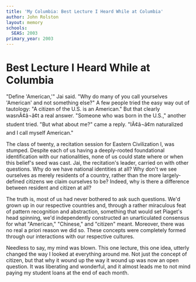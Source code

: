```yaml
---
title: 'My Columbia: Best Lecture I Heard While at Columbia'
author: John Rolston
layout: memory
schools:
  SEAS: 2003
primary_year: 2003
---
```

# Best Lecture I Heard While at Columbia

"Define 'American,'" Jai said.  "Why do many of you call yourselves 'American' and not something else?"  A few people tried the easy way out of tautology: "A citizen of the U.S. is an American."  But that clearly wasnÃ¢â¬â¢t a real answer.  "Someone who was born in the U.S.," another student tried.  "But what about me?" came a reply.  "IÃ¢â¬â¢m naturalized and I call myself American."

The class of twenty, a recitation session for Eastern Civilization I, was stumped.  Despite each of us having a deeply-rooted foundational identification with our nationalities, none of us could state where or when this belief's seed was cast.  Jai, the recitation's leader, carried on with other questions.  Why do we have national identities at all?  Why don't we see ourselves as merely residents of a country, rather than the more largely-defined citizens we claim ourselves to be?  Indeed, why is there a difference between resident and citizen at all?

The truth is, most of us had never bothered to ask such questions.  We'd grown up in our respective countries and, through a rather miraculous feat of pattern recognition and abstraction, something that would set Piaget's head spinning, we'd independently constructed an unarticulated consensus for what "American," "Chinese," and "citizen" meant.  Moreover, there was no real a priori reason we did so.  These concepts were completely formed through our interactions with our respective cultures.

Needless to say, my mind was blown.  This one lecture, this one idea, utterly changed the way I looked at everything around me.  Not just the concept of citizen, but that why it wound up the way it wound up was now an open question.  It was liberating and wonderful, and it almost leads me to not mind paying my student loans at the end of each month.

